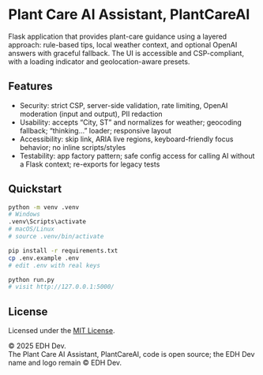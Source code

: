 # Plant Care AI Assistant, PlantCareAI

Flask application that provides plant-care guidance using a layered approach:
rule-based tips, local weather context, and optional OpenAI answers with
graceful fallback. The UI is accessible and CSP-compliant, with a loading
indicator and geolocation-aware presets.

## Features

- Security: strict CSP, server-side validation, rate limiting, OpenAI moderation (input and output), PII redaction
- Usability: accepts “City, ST” and normalizes for weather; geocoding fallback; “thinking…” loader; responsive layout
- Accessibility: skip link, ARIA live regions, keyboard-friendly focus behavior; no inline scripts/styles
- Testability: app factory pattern; safe config access for calling AI without a Flask context; re-exports for legacy tests

## Quickstart

```bash
python -m venv .venv
# Windows
.venv\Scripts\activate
# macOS/Linux
# source .venv/bin/activate

pip install -r requirements.txt
cp .env.example .env
# edit .env with real keys

python run.py
# visit http://127.0.0.1:5000/
```

## License

Licensed under the [MIT License](LICENSE).

© 2025 EDH Dev.  
The Plant Care AI Assistant, PlantCareAI, code is open source; the EDH Dev name and logo remain © EDH Dev.
